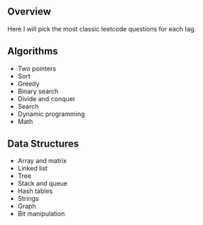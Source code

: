 ## Overview
Here I will pick the most classic leetcode questions for each tag.

## Algorithms
- Two pointers
- Sort
- Greedy
- Binary search
- Divide and conquer
- Search
- Dynamic programming
- Math

## Data Structures
- Array and matrix
- Linked list
- Tree
- Stack and queue
- Hash tables
- Strings
- Graph
- Bit manipulation

